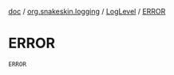 [doc](../../index.md) / [org.snakeskin.logging](../index.md) / [LogLevel](index.md) / [ERROR](./-e-r-r-o-r.md)

# ERROR

`ERROR`
